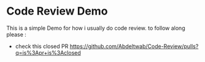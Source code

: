 # Code Review Demo

This is a simple Demo for how i usually do code review. to follow along please : 

- check this closed PR https://github.com/Abdeltwab/Code-Review/pulls?q=is%3Apr+is%3Aclosed 
